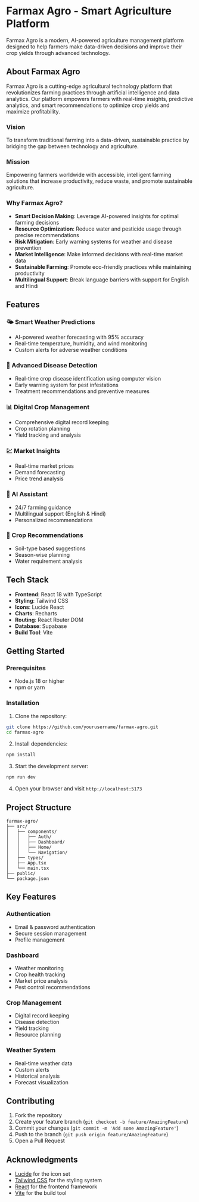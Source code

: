 # Farmax Agro - Smart Agriculture Platform

Farmax Agro is a modern, AI-powered agriculture management platform designed to help farmers make data-driven decisions and improve their crop yields through advanced technology.

## About Farmax Agro

Farmax Agro is a cutting-edge agricultural technology platform that revolutionizes farming practices through artificial intelligence and data analytics. Our platform empowers farmers with real-time insights, predictive analytics, and smart recommendations to optimize crop yields and maximize profitability.

### Vision
To transform traditional farming into a data-driven, sustainable practice by bridging the gap between technology and agriculture.

### Mission
Empowering farmers worldwide with accessible, intelligent farming solutions that increase productivity, reduce waste, and promote sustainable agriculture.

### Why Farmax Agro?

- **Smart Decision Making**: Leverage AI-powered insights for optimal farming decisions
- **Resource Optimization**: Reduce water and pesticide usage through precise recommendations
- **Risk Mitigation**: Early warning systems for weather and disease prevention
- **Market Intelligence**: Make informed decisions with real-time market data
- **Sustainable Farming**: Promote eco-friendly practices while maintaining productivity
- **Multilingual Support**: Break language barriers with support for English and Hindi

## Features

### 🌤️ Smart Weather Predictions
- AI-powered weather forecasting with 95% accuracy
- Real-time temperature, humidity, and wind monitoring
- Custom alerts for adverse weather conditions

### 📸 Advanced Disease Detection
- Real-time crop disease identification using computer vision
- Early warning system for pest infestations
- Treatment recommendations and preventive measures

### 📊 Digital Crop Management
- Comprehensive digital record keeping
- Crop rotation planning
- Yield tracking and analysis

### 💹 Market Insights
- Real-time market prices
- Demand forecasting
- Price trend analysis

### 🤖 AI Assistant
- 24/7 farming guidance
- Multilingual support (English & Hindi)
- Personalized recommendations

### 🌱 Crop Recommendations
- Soil-type based suggestions
- Season-wise planning
- Water requirement analysis

## Tech Stack

- **Frontend**: React 18 with TypeScript
- **Styling**: Tailwind CSS
- **Icons**: Lucide React
- **Charts**: Recharts
- **Routing**: React Router DOM
- **Database**: Supabase
- **Build Tool**: Vite

## Getting Started

### Prerequisites

- Node.js 18 or higher
- npm or yarn

### Installation

1. Clone the repository:
```bash
git clone https://github.com/yourusername/farmax-agro.git
cd farmax-agro
```

2. Install dependencies:
```bash
npm install
```

3. Start the development server:
```bash
npm run dev
```

4. Open your browser and visit `http://localhost:5173`

## Project Structure

```
farmax-agro/
├── src/
│   ├── components/
│   │   ├── Auth/
│   │   ├── Dashboard/
│   │   ├── Home/
│   │   └── Navigation/
│   ├── types/
│   ├── App.tsx
│   └── main.tsx
├── public/
└── package.json
```

## Key Features

### Authentication
- Email & password authentication
- Secure session management
- Profile management

### Dashboard
- Weather monitoring
- Crop health tracking
- Market price analysis
- Pest control recommendations

### Crop Management
- Digital record keeping
- Disease detection
- Yield tracking
- Resource planning

### Weather System
- Real-time weather data
- Custom alerts
- Historical analysis
- Forecast visualization

## Contributing

1. Fork the repository
2. Create your feature branch (`git checkout -b feature/AmazingFeature`)
3. Commit your changes (`git commit -m 'Add some AmazingFeature'`)
4. Push to the branch (`git push origin feature/AmazingFeature`)
5. Open a Pull Request

## Acknowledgments

- [Lucide](https://lucide.dev) for the icon set
- [Tailwind CSS](https://tailwindcss.com) for the styling system
- [React](https://reactjs.org) for the frontend framework
- [Vite](https://vitejs.dev) for the build tool
